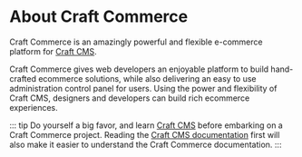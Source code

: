 # About Craft Commerce

Craft Commerce is an amazingly powerful and flexible e-commerce platform for [Craft CMS](https://craftcms.com).

Craft Commerce gives web developers an enjoyable platform to build hand-crafted ecommerce solutions, while also delivering an easy to use administration control panel for users. Using the power and flexibility of Craft CMS, designers and developers can build rich ecommerce experiences.

::: tip
Do yourself a big favor, and learn [Craft CMS](https://craftcms.com/) before embarking on a Craft Commerce project.
Reading the [Craft CMS documentation](https://docs.craftcms.com/) first will also make it easier to understand the Craft Commerce documentation.
:::
